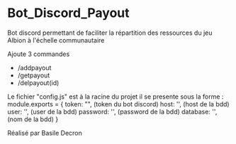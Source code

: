 # Bot_Discord_Payout
Bot discord permettant de faciliter la répartition des ressources du jeu Albion à l'échelle communautaire 

Ajoute 3 commandes 
- /addpayout
- /getpayout
- /delpayout(id)

Le fichier "config.js" est à la racine du projet
il se presente sous la forme :
module.exports = {
    token: "",            (token du bot discord)
    host: '',             (host de la bdd)
    user: '',             (user de la bdd)
    password: '',         (password de la bdd)
    database: '',         (nom de la bdd)
}

Réalisé par Basile Decron